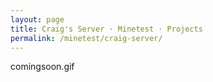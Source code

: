 ```yaml
---
layout: page
title: Craig's Server · Minetest · Projects
permalink: /minetest/craig-server/
---
```


comingsoon.gif
